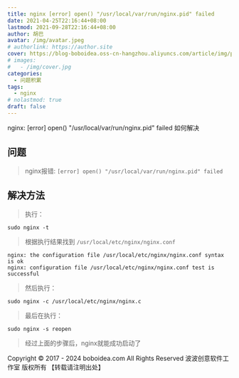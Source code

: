 ```yaml
---
title: nginx [error] open() "/usr/local/var/run/nginx.pid" failed
date: 2021-04-25T22:16:44+08:00
lastmod: 2021-09-28T22:16:44+08:00
author: 胡巴
avatar: /img/avatar.jpeg
# authorlink: https://author.site
cover: https://blog-boboidea.oss-cn-hangzhou.aliyuncs.com/article/img/posts/nginx [error].jpg
# images:
#   - /img/cover.jpg
categories:
  - 问题积累
tags:
  - nginx
# nolastmod: true
draft: false
---
```


nginx: [error] open() "/usr/local/var/run/nginx.pid" failed 如何解决

<!--more-->

## 问题

> nginx报错: `[error] open() "/usr/local/var/run/nginx.pid" failed`

## 解决方法

> 执行：

```
sudo nginx -t
```

> 根据执行结果找到 `/usr/local/etc/nginx/nginx.conf`

```
nginx: the configuration file /usr/local/etc/nginx/nginx.conf syntax is ok
nginx: configuration file /usr/local/etc/nginx/nginx.conf test is successful
```

> 然后执行：

```
sudo nginx -c /usr/local/etc/nginx/nginx.c
```

> 最后在执行：

```
sudo nginx -s reopen
```

> 经过上面的步骤后，nginx就能成功启动了

<!--declare-declare-->

Copyright &copy; 2017 - 2024 boboidea.com All Rights Reserved 波波创意软件工作室 版权所有 【转载请注明出处】
